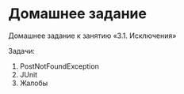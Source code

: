 # Домашнее задание

Домашнее задание к занятию «3.1. Исключения»

Задачи:
1. PostNotFoundException
1. JUnit
1. Жалобы